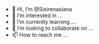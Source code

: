 - 👋 Hi, I’m @Sisirenasiana
- 👀 I’m interested in ...
- 🌱 I’m currently learning ...
- 💞️ I’m looking to collaborate on ...
- 📫 How to reach me ...

<!---
Sisirenasiana/Sisirenasiana is a ✨ special ✨ repository because its `README.md` (this file) appears on your GitHub profile.
You can click the Preview link to take a look at your changes.
--->
